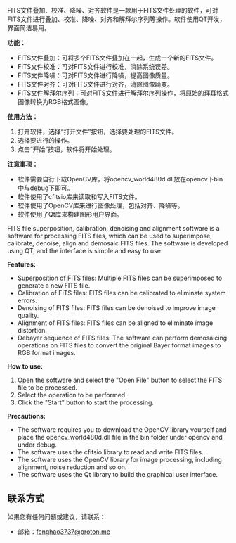 FITS文件叠加、校准、降噪、对齐软件是一款用于FITS文件处理的软件，可对FITS文件进行叠加、校准、降噪、对齐和解拜尔序列等操作。软件使用QT开发，界面简洁易用。

**功能：**

* FITS文件叠加：可将多个FITS文件叠加在一起，生成一个新的FITS文件。
* FITS文件校准：可对FITS文件进行校准，消除系统误差。
* FITS文件降噪：可对FITS文件进行降噪，提高图像质量。
* FITS文件对齐：可对FITS文件进行对齐，消除图像畸变。
* FITS文件解拜尔序列：可对FITS文件进行解拜尔序列操作，将原始的拜耳格式图像转换为RGB格式图像。

**使用方法：**

1. 打开软件，选择“打开文件”按钮，选择要处理的FITS文件。
2. 选择要进行的操作。
3. 点击“开始”按钮，软件将开始处理。

**注意事项：**

* 软件需要自行下载OpenCV库，将opencv_world480d.dll放在opencv下bin中与debug下即可。
* 软件使用了cfitsio库来读取和写入FITS文件。
* 软件使用了OpenCV库来进行图像处理，包括对齐、降噪等。
* 软件使用了Qt库来构建图形用户界面。


FITS file superposition, calibration, denoising and alignment software is a software for processing FITS files, which can be used to superimpose, calibrate, denoise, align and demosaic FITS files. The software is developed using QT, and the interface is simple and easy to use.

**Features:**

* Superposition of FITS files: Multiple FITS files can be superimposed to generate a new FITS file.
* Calibration of FITS files: FITS files can be calibrated to eliminate system errors.
* Denoising of FITS files: FITS files can be denoised to improve image quality.
* Alignment of FITS files: FITS files can be aligned to eliminate image distortion.
* Debayer sequence of FITS files: The software can perform demosaicing operations on FITS files to convert the original Bayer format images to RGB format images.

**How to use:**

1. Open the software and select the "Open File" button to select the FITS file to be processed.
2. Select the operation to be performed.
3. Click the "Start" button to start the processing.

**Precautions:**

* The software requires you to download the OpenCV library yourself and place the opencv_world480d.dll file in the bin folder under opencv and under debug.
* The software uses the cfitsio library to read and write FITS files.
* The software uses the OpenCV library for image processing, including alignment, noise reduction and so on.
* The software uses the Qt library to build the graphical user interface.


## 联系方式

如果您有任何问题或建议，请联系：

* 邮箱：fenghao3737@proton.me


